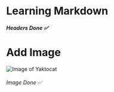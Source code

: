 # Learning Markdown

##### Headers Done ✅

# Add Image

![Image of Yaktocat](https://octodex.github.com/images/yaktocat.png)

###### Image Done ✅
